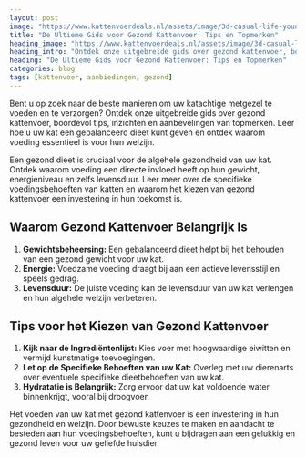 ```yaml
---
layout: post
image: "https://www.kattenvoerdeals.nl/assets/image/3d-casual-life-young-man-sitting-in-armchair-with-cat-next-to-him.png"
title: "De Ultieme Gids voor Gezond Kattenvoer: Tips en Topmerken"
heading_image: "https://www.kattenvoerdeals.nl/assets/image/3d-casual-life-young-man-sitting-in-armchair-with-cat-next-to-him.png"
heading_intro: "Ontdek onze uitgebreide gids over gezond kattenvoer, boordevol tips, inzichten en aanbevelingen van topmerken."
heading: "De Ultieme Gids voor Gezond Kattenvoer: Tips en Topmerken"
categories: blog
tags: [kattenvoer, aanbiedingen, gezond]
---
```



<!-- Inhoud van de Over Ons pagina -->
<section class="container max-w-screen-lg mx-auto px-4 py-16">
  
<p class="text-gray-600 leading-relaxed mb-4">
Bent u op zoek naar de beste manieren om uw katachtige metgezel te voeden en te verzorgen? Ontdek onze uitgebreide gids over gezond kattenvoer, boordevol tips, inzichten en aanbevelingen van topmerken. Leer hoe u uw kat een gebalanceerd dieet kunt geven en ontdek waarom voeding essentieel is voor hun welzijn.
</p>

   
<p class="text-gray-600 leading-relaxed mb-4">
Een gezond dieet is cruciaal voor de algehele gezondheid van uw kat. Ontdek waarom voeding een directe invloed heeft op hun gewicht, energieniveau en zelfs levensduur. Leer meer over de specifieke voedingsbehoeften van katten en waarom het kiezen van gezond kattenvoer een investering in hun toekomst is.

</p>
<h2 class="text-2xl font-bold mt-8 mb-4">Waarom Gezond Kattenvoer Belangrijk Is</h2>
         

<p class="text-gray-600 leading-relaxed mb-4">

<ol class="my-4"><li><b>Gewichtsbeheersing:</b> Een gebalanceerd dieet helpt bij het behouden van een gezond gewicht voor uw kat.</li>

<li><b>Energie:</b> Voedzame voeding draagt bij aan een actieve levensstijl en speels gedrag.</li>

<li><b>Levensduur:</b> De juiste voeding kan de levensduur van uw kat verlengen en hun algehele welzijn verbeteren.</li>
</ol>
</p>



<h2 class="text-2xl font-bold mt-8 mb-4">Tips voor het Kiezen van Gezond Kattenvoer</h2>
         

<p class="text-gray-600 leading-relaxed mb-4">
<ol class="my-4">
<li><b>Kijk naar de Ingrediëntenlijst:</b> Kies voer met hoogwaardige eiwitten en vermijd kunstmatige toevoegingen.</li>

<li><b>Let op de Specifieke Behoeften van uw Kat:</b> Overleg met uw dierenarts over eventuele specifieke dieetbehoeften van uw kat.</li>

<li><b>Hydratatie is Belangrijk:</b> Zorg ervoor dat uw kat voldoende water binnenkrijgt, vooral bij droogvoer.</li>

</ol>
</p>



<p class="text-gray-600 leading-relaxed mb-4">
Het voeden van uw kat met gezond kattenvoer is een investering in hun gezondheid en welzijn. Door bewuste keuzes te maken en aandacht te besteden aan hun voedingsbehoeften, kunt u bijdragen aan een gelukkig en gezond leven voor uw geliefde huisdier.
</p>
</section>
